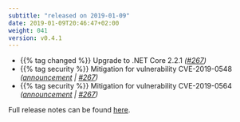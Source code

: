 ```yaml
---
subtitle: "released on 2019-01-09"
date: 2019-01-09T20:46:47+02:00
weight: 041
version: v0.4.1
---
```


- {{% tag changed %}} Upgrade to .NET Core 2.2.1 *([#267](https://github.com/tomkerkhove/promitor/issues/267))*
- {{% tag security %}} Mitigation for vulnerability CVE-2019-0548 *([announcement](https://github.com/aspnet/Announcements/issues/335) | [#267](https://github.com/tomkerkhove/promitor/issues/267))*
- {{% tag security %}} Mitigation for vulnerability CVE-2019-0564 *([announcement](https://github.com/aspnet/Announcements/issues/334) | [#267](https://github.com/tomkerkhove/promitor/issues/267))*

Full release notes can be found [here](https://github.com/tomkerkhove/promitor/releases/tag/0.4.1).
